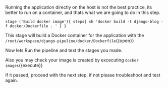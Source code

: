 Running the application directly on the host is not the best practice, its better to run on a container, and thats what we are going to do in this step.

`
		stage ('Build docker image'){
			steps{
				sh 'docker build -t django-blog -f docker/Dockerfile . '
			}
		}
`

This stage will build a Docker container for the application with the `/root/workspace/django-pipeline/docker/Dockerfile`{{open}}

Now lets Run the pipeline and test the stages you made.

Also you may check your image is created by excecuting `docker images`{{execute}}

If it passed, proceed with the next step, if not please troubleshoot and test again.